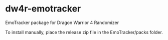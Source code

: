 # dw4r-emotracker
EmoTracker package for Dragon Warrior 4 Randomizer

To install manually, place the release zip file in the EmoTracker/packs folder.